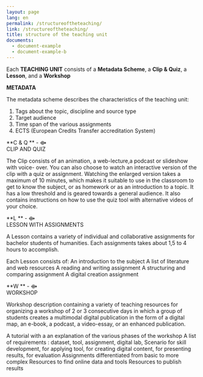 ```yaml
---
layout: page
lang: en
permalink: /structureoftheteaching/
link: /structureoftheteaching/
title: structure of the teaching unit
documents:
  - document-example
  - document-example-b
---
```

 

 Each **TEACHING UNIT** consists of a **Metadata Scheme**, a **Clip & Quiz**,  a **Lesson**, and a **Workshop** 

**METADATA**     

The metadata scheme describes the characteristics of the teaching unit:
1. Tags about the topic, discipline and source type
2. Target audience
3. Time span of the various assignments 
4. ECTS (European Credits Transfer accreditation System) 



**C & Q ** - ⟴    
CLIP AND QUIZ 

The Clip consists of an animation, a web-lecture,a podcast or slideshow with voice- over. You can also choose to watch an interactive version of the clip with a quiz or assignment. Watching the enlarged version takes a maximum of 10 minutes, which makes it suitable  to use in the classroom to get to  know the subject, or as homework or as an introduction to a topic. It has a low threshold and is geared towards a general audience. It also contains instructions on how to use the quiz tool with alternative videos of your choice. 


**L **  - ⟴    
LESSON WITH ASSIGNMENTS  


A Lesson contains a variety of individual and collaborative assignments for bachelor students of humanities. Each assignments takes about 1,5 to 4 hours to accomplish. 

Each Lesson consists of:
An introduction to the subject 
A list of literature and web resources
A reading and writing assignment
A structuring and comparing assignment 
A  digital creation assignment 


**W ** - ⟴    
WORKSHOP 

Workshop description containing a variety of teaching resources for organizing a workshop of 2 or 3 consecutive days in which a group of students creates a multimodal digital publication in the form of a digital map, an e-book, a podcast, a video-essay, or an enhanced publication. 

A tutorial with a an explanation of the various phases of the workshop 
A list of requirements : dataset, tool, assignment, digital lab,
Scenario for skill development, for applying tool, for creating digital content, for presenting results, for evaluation
Assignments differentiated from basic to more complex 
Resources to find online data and tools 
Resources to publish results 



